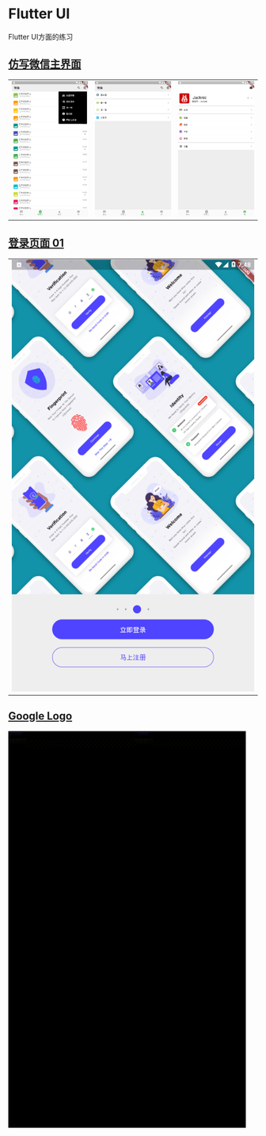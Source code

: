 # Flutter UI

Flutter UI方面的练习

## [仿写微信主界面](lib/pages/WechatPage.dart)

|                               |                               |                        |
| ----------------------------- | ----------------------------- | ---------------------- |
| ![效果图](./img/wechat/1.png) | ![效果图](./img/wechat/2.png) | ![效果图](./img/wechat/3.png) |

## [登录页面 01](lib/pages/LoginPage.dart)

|       |
| ----- |
| ![效果图](./img/login01/1.png) |

## [Google Logo](lib/pages/GoogleLogoPage.dart)

![logo](./img/google_logo.gif)